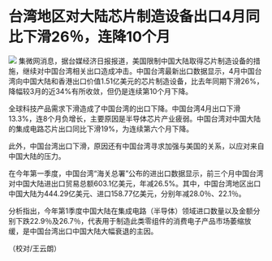 # 台湾地区对大陆芯片制造设备出口4月同比下滑26％，连降10个月

![](https://inews.gtimg.com/newsapp_bt/0/15363381968/1000)
集微网消息，据台媒经济日报报道，美国限制中国大陆取得芯片制造设备的措施，继续对中国台湾相关出口造成冲击。中国台湾最新出口数据显示，4月中国台湾向中国大陆和香港出口价值1.51亿美元的芯片制造设备，比去年同期下滑26%，降幅较3月的近34%有所收敛，但仍是连续第10个月下降。

全球科技产品需求下滑造成了中国台湾的出口下降。中国台湾4月出口下滑13.3%，连8个月负增长，主要原因是半导体芯片产业疲弱。中国台湾对中国大陆的集成电路芯片出口同比下滑19%，为连续第六个月下降。

此外，中国台湾出口下滑，原因还有中国台湾寻求加强与美国的关系，以应对来自中国大陆的压力。

在今年第一季度，中国台湾“海关总署”公布的进出口数据显示，前三个月中国台湾对中国大陆进出口贸易总额603.1亿美元，年减26.5%。其中，中国台湾地区出口中国大陆为444.29亿美元、进口158.77亿美元，分别年减28.0％、22.1％。

分析指出，今年第1季度中国大陆在集成电路（半导体）领域进口数量以及金额分别下跌22.9％及26.7％，代表用于制造此类零组件的消费电子产品市场萎缩放缓，是中国台湾出口中国大陆大幅衰退的主因。

（校对/王云朗）

